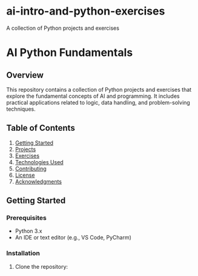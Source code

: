 # ai-intro-and-python-exercises
A collection of Python projects and exercises

# AI Python Fundamentals

## Overview
This repository contains a collection of Python projects and exercises that explore the fundamental concepts of AI and programming. It includes practical applications related to logic, data handling, and problem-solving techniques.

## Table of Contents
1. [Getting Started](#getting-started)
2. [Projects](#projects)
3. [Exercises](#exercises)
4. [Technologies Used](#technologies-used)
5. [Contributing](#contributing)
6. [License](#license)
7. [Acknowledgments](#acknowledgments)

## Getting Started
### Prerequisites
- Python 3.x
- An IDE or text editor (e.g., VS Code, PyCharm)

### Installation
1. Clone the repository:
